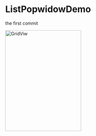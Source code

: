 # ListPopwidowDemo
the first commit

<img src="http://img.blog.csdn.net/20160125200614461" width = "240" height = "320" alt="GridViw" align=center />
